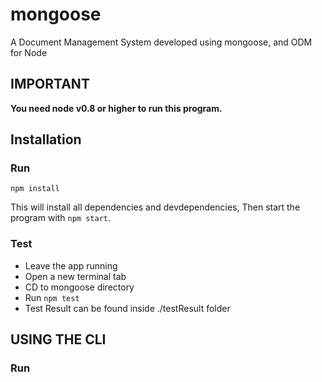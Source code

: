 # mongoose
A Document Management System developed using mongoose, and ODM for Node

## IMPORTANT

**You need node v0.8 or higher to run this program.**

## Installation
### Run 

```
npm install
```
This will install all dependencies and devdependencies, Then start the program with `npm start`.

### Test
- Leave the app running
- Open a new terminal tab
- CD to mongoose directory
- Run `npm test`
- Test Result can be found inside ./testResult folder

## USING THE CLI
### Run

